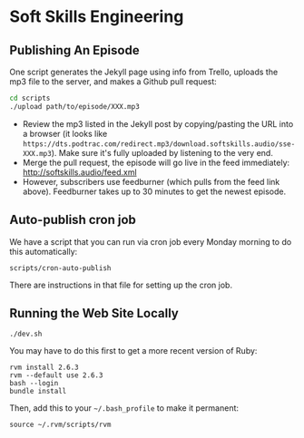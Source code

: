 # Soft Skills Engineering

## Publishing An Episode

One script generates the Jekyll page using info from Trello, uploads the mp3 file to the server, and makes a Github pull request:

```bash
cd scripts
./upload path/to/episode/XXX.mp3
```

* Review the mp3 listed in the Jekyll post by copying/pasting the URL into a browser (it looks like `https://dts.podtrac.com/redirect.mp3/download.softskills.audio/sse-XXX.mp3`). Make sure it's fully uploaded by listening to the very end.
* Merge the pull request, the episode will go live in the feed immediately: http://softskills.audio/feed.xml
* However, subscribers use feedburner (which pulls from the feed link above). Feedburner takes up to 30 minutes to get the newest episode.

## Auto-publish cron job

We have a script that you can run via cron job every Monday morning to do this automatically:

```
scripts/cron-auto-publish
```

There are instructions in that file for setting up the cron job.

## Running the Web Site Locally

```
./dev.sh
```

You may have to do this first to get a more recent version of Ruby:

```
rvm install 2.6.3
rvm --default use 2.6.3
bash --login
bundle install
```

Then, add this to your `~/.bash_profile` to make it permanent:

```
source ~/.rvm/scripts/rvm
```
